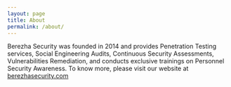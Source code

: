 ```yaml
---
layout: page
title: About
permalink: /about/
---
```

Berezha Security was founded in 2014 and provides Penetration Testing services, Social Engineering Audits, Continuous Security Assessments, Vulnerabilities Remediation, and conducts exclusive trainings on Personnel Security Awareness. To know more, please visit our website at [berezhasecurity.com](https://berezhasecurity.com)
